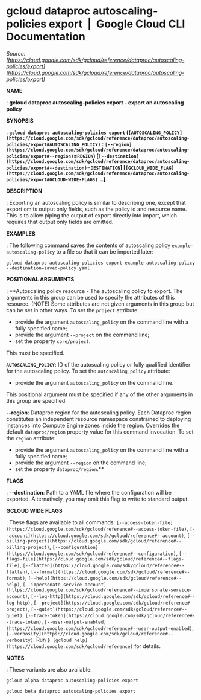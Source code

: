 # gcloud dataproc autoscaling-policies export  |  Google Cloud CLI Documentation

*Source: [https://cloud.google.com/sdk/gcloud/reference/dataproc/autoscaling-policies/export](https://cloud.google.com/sdk/gcloud/reference/dataproc/autoscaling-policies/export)*

**NAME**

: **gcloud dataproc autoscaling-policies export - export an autoscaling policy**

**SYNOPSIS**

: **`gcloud dataproc autoscaling-policies export` (`[AUTOSCALING_POLICY](https://cloud.google.com/sdk/gcloud/reference/dataproc/autoscaling-policies/export#AUTOSCALING_POLICY)` : `[--region](https://cloud.google.com/sdk/gcloud/reference/dataproc/autoscaling-policies/export#--region)`=`REGION`) [`[--destination](https://cloud.google.com/sdk/gcloud/reference/dataproc/autoscaling-policies/export#--destination)`=`DESTINATION`] [`[GCLOUD_WIDE_FLAG](https://cloud.google.com/sdk/gcloud/reference/dataproc/autoscaling-policies/export#GCLOUD-WIDE-FLAGS) …`]**

**DESCRIPTION**

: Exporting an autoscaling policy is similar to describing one, except that export
omits output only fields, such as the policy id and resource name. This is to
allow piping the output of export directly into import, which requires that
output only fields are omitted.

**EXAMPLES**

: The following command saves the contents of autoscaling policy
`example-autoscaling-policy` to a file so that it can be imported
later:

```
gcloud dataproc autoscaling-policies export example-autoscaling-policy --destination=saved-policy.yaml
```

**POSITIONAL ARGUMENTS**

: **Autoscaling policy resource - The autoscaling policy to export. The arguments in
this group can be used to specify the attributes of this resource. (NOTE) Some
attributes are not given arguments in this group but can be set in other ways.
To set the `project` attribute:

- provide the argument `autoscaling_policy` on the command line with a
fully specified name;
- provide the argument `--project` on the command line;
- set the property `core/project`.

This must be specified.

**`AUTOSCALING_POLICY`**:
ID of the autoscaling policy or fully qualified identifier for the autoscaling
policy.
To set the `autoscaling_policy` attribute:

- provide the argument `autoscaling_policy` on the command line.

This positional argument must be specified if any of the other arguments in this
group are specified.

**--region**:
Dataproc region for the autoscaling policy. Each Dataproc region constitutes an
independent resource namespace constrained to deploying instances into Compute
Engine zones inside the region. Overrides the default
`dataproc/region` property value for this command invocation.
To set the `region` attribute:

- provide the argument `autoscaling_policy` on the command line with a
fully specified name;
- provide the argument `--region` on the command line;
- set the property `dataproc/region`.**

**FLAGS**

: **--destination**:
Path to a YAML file where the configuration will be exported. Alternatively, you
may omit this flag to write to standard output.

**GCLOUD WIDE FLAGS**

: These flags are available to all commands: `[--access-token-file](https://cloud.google.com/sdk/gcloud/reference#--access-token-file)`,
`[--account](https://cloud.google.com/sdk/gcloud/reference#--account)`, `[--billing-project](https://cloud.google.com/sdk/gcloud/reference#--billing-project)`,
`[--configuration](https://cloud.google.com/sdk/gcloud/reference#--configuration)`,
`[--flags-file](https://cloud.google.com/sdk/gcloud/reference#--flags-file)`,
`[--flatten](https://cloud.google.com/sdk/gcloud/reference#--flatten)`, `[--format](https://cloud.google.com/sdk/gcloud/reference#--format)`, `[--help](https://cloud.google.com/sdk/gcloud/reference#--help)`, `[--impersonate-service-account](https://cloud.google.com/sdk/gcloud/reference#--impersonate-service-account)`,
`[--log-http](https://cloud.google.com/sdk/gcloud/reference#--log-http)`,
`[--project](https://cloud.google.com/sdk/gcloud/reference#--project)`, `[--quiet](https://cloud.google.com/sdk/gcloud/reference#--quiet)`, `[--trace-token](https://cloud.google.com/sdk/gcloud/reference#--trace-token)`, `[--user-output-enabled](https://cloud.google.com/sdk/gcloud/reference#--user-output-enabled)`,
`[--verbosity](https://cloud.google.com/sdk/gcloud/reference#--verbosity)`.
Run `$ [gcloud help](https://cloud.google.com/sdk/gcloud/reference)` for details.

**NOTES**

: These variants are also available:

```
gcloud alpha dataproc autoscaling-policies export
```

```
gcloud beta dataproc autoscaling-policies export
```